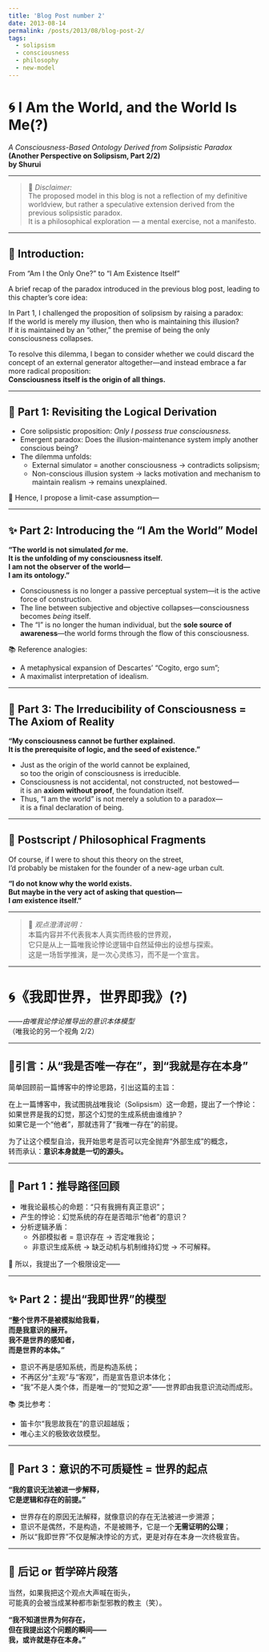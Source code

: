 ```yaml
---
title: 'Blog Post number 2'
date: 2013-08-14
permalink: /posts/2013/08/blog-post-2/
tags:
  - solipsism
  - consciousness
  - philosophy
  - new-model
---
```


# 🌀 I Am the World, and the World Is Me(?)
*A Consciousness-Based Ontology Derived from Solipsistic Paradox*  
**(Another Perspective on Solipsism, Part 2/2)**  
**by Shurui**

---
> 📝 *Disclaimer:*  
The proposed model in this blog is not a reflection of my definitive worldview, but rather a speculative extension derived from the previous solipsistic paradox.  
It is a philosophical exploration — a mental exercise, not a manifesto.

---

## 📍 Introduction:  
From “Am I the Only One?” to “I Am Existence Itself”

A brief recap of the paradox introduced in the previous blog post, leading to this chapter’s core idea:

In Part 1, I challenged the proposition of solipsism by raising a paradox:  
If the world is merely my illusion, then who is maintaining this illusion?  
If it is maintained by an “other,” the premise of being the only consciousness collapses.

To resolve this dilemma, I began to consider whether we could discard the concept of an external generator altogether—and instead embrace a far more radical proposition:  
**Consciousness itself is the origin of all things.**

---

## 🧠 Part 1: Revisiting the Logical Derivation

- Core solipsistic proposition: *Only I possess true consciousness.*
- Emergent paradox: Does the illusion-maintenance system imply another conscious being?
- The dilemma unfolds:
  - External simulator = another consciousness → contradicts solipsism;
  - Non-conscious illusion system → lacks motivation and mechanism to maintain realism → remains unexplained.

🧩 Hence, I propose a limit-case assumption—

---

## ✨ Part 2: Introducing the “I Am the World” Model

**“The world is not simulated *for* me.  
It is the unfolding of my consciousness itself.  
I am not the observer of the world—  
I am its ontology.”**

- Consciousness is no longer a passive perceptual system—it is the active force of construction.  
- The line between subjective and objective collapses—consciousness becomes *being* itself.  
- The “I” is no longer the human individual, but the **sole source of awareness**—the world forms through the flow of this consciousness.

📚 Reference analogies:
- A metaphysical expansion of Descartes’ “Cogito, ergo sum”;  
- A maximalist interpretation of idealism.

---

## 🔁 Part 3: The Irreducibility of Consciousness = The Axiom of Reality

**“My consciousness cannot be further explained.  
It is the prerequisite of logic, and the seed of existence.”**

- Just as the origin of the world cannot be explained,  
  so too the origin of consciousness is irreducible.  
- Consciousness is not accidental, not constructed, not bestowed—  
  it is an **axiom without proof**, the foundation itself.  
- Thus, “I am the world” is not merely a solution to a paradox—  
  it is a final declaration of being.

---

## 🧩 Postscript / Philosophical Fragments

Of course, if I were to shout this theory on the street,  
I’d probably be mistaken for the founder of a new-age urban cult.  

**“I do not know why the world exists.  
But maybe in the very act of asking that question—  
I *am* existence itself.”**

---

> 📝 *观点澄清说明：*  
本篇内容并不代表我本人真实而终极的世界观，  
它只是从上一篇唯我论悖论逻辑中自然延伸出的设想与探索。  
这是一场哲学推演，是一次心灵练习，而不是一个宣言。

---

# 🌀《我即世界，世界即我》(?)
*——由唯我论悖论推导出的意识本体模型*  
（唯我论的另一个视角 2/2）  

---

## 📍引言：从“我是否唯一存在”，到“我就是存在本身”

简单回顾前一篇博客中的悖论思路，引出这篇的主旨：

在上一篇博客中，我试图挑战唯我论（Solipsism）这一命题，提出了一个悖论：  
如果世界是我的幻觉，那这个幻觉的生成系统由谁维护？  
如果它是一个“他者”，那就违背了“我唯一存在”的前提。

为了让这个模型自洽，我开始思考是否可以完全抛弃“外部生成”的概念，  
转而承认：**意识本身就是一切的源头。**

---

## 🧠 Part 1：推导路径回顾

- 唯我论最核心的命题：“只有我拥有真正意识”；  
- 产生的悖论：幻觉系统的存在是否暗示“他者”的意识？  
- 分析逻辑矛盾：
  - 外部模拟者 = 意识存在 → 否定唯我论；  
  - 非意识生成系统 → 缺乏动机与机制维持幻觉 → 不可解释。

🧩 所以，我提出了一个极限设定——

---

## ✨ Part 2：提出“我即世界”的模型

**“整个世界不是被模拟给我看，  
而是我意识的展开。  
我不是世界的感知者，  
而是世界的本体。”**

- 意识不再是感知系统，而是构造系统；  
- 不再区分“主观”与“客观”，而是宣告意识本体化；  
- “我”不是人类个体，而是唯一的“觉知之源”——世界即由我意识流动而成形。

📚 类比参考：
- 笛卡尔“我思故我在”的意识超越版；  
- 唯心主义的极致收敛模型。

---

## 🔁 Part 3：意识的不可质疑性 = 世界的起点

**“我的意识无法被进一步解释，  
它是逻辑和存在的前提。”**

- 世界存在的原因无法解释，就像意识的存在无法被进一步溯源；  
- 意识不是偶然，不是构造，不是被赐予，它是一个**无需证明的公理**；  
- 所以“我即世界”不仅是解决悖论的方式，更是对存在本身一次终极宣告。

---

## 🧩 后记 or 哲学碎片段落

当然，如果我把这个观点大声喊在街头，  
可能真的会被当成某种都市新型邪教的教主（笑）。  

**“我不知道世界为何存在，  
但在我提出这个问题的瞬间——  
我，或许就是存在本身。”**

